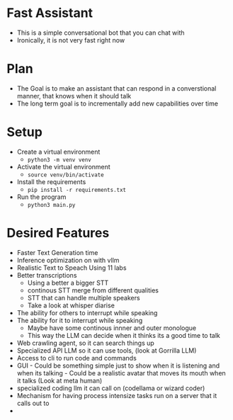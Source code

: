 # Fast Assistant

- This is a simple conversational bot that you can chat with
- Ironically, it is not very fast right now

# Plan

- The Goal is to make an assistant that can respond in a converstional manner, that knows when it should talk
- The long term goal is to incrementally add new capabilities over time
 
# Setup

- Create a virtual environment
    - `python3 -m venv venv`
- Activate the virtual environment
    - `source venv/bin/activate`
- Install the requirements
    - `pip install -r requirements.txt`
- Run the program
    - `python3 main.py`


# Desired Features

- Faster Text Generation time
- Inference optimization on with vllm
- Realistic Text to Speach Using 11 labs
- Better transcriptions
    - Using a better a bigger STT
    - continous STT merge from different qualities
    - STT that can handle multiple speakers
    - Take a look at whisper diarise
- The ability for others to interrupt while speaking
- The ability for it to interrupt while speaking
     - Maybe have some continous innner and outer monologue
     - This way the LLM can decide when it thinks its a good time to talk
- Web crawling agent, so it can search things up
- Specialized API LLM so it can use tools, (look at Gorrilla LLM)
- Access to cli to run code and commands
- GUI
      - Could be something simple just to show when it is listening and when its talking
      - Could be a realistic avatar that moves its mouth when it talks (Look at meta human)
- specialized coding llm it can call on (codellama or wizard coder)
- Mechanism for having process intensize tasks run on a server that it calls out to
- 



